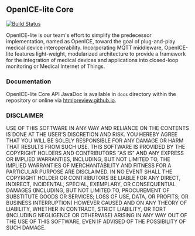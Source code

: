 ## OpenICE-lite Core

[![Build Status](https://travis-ci.org/samdware/openice-lite.svg?branch=master)](https://travis-ci.org/samdware/openice-lite)

OpenICE-lite is our team's effort to simplify the predecessor implementation, named as OpenICE, toward the goal of plug-and-play medical device interoperability. Incorporating MQTT middleware, OpenICE-lite features light-weight, modularized architecture to provide a framework for the integration of medical devices and applications into closed-loop monitoring or Medical Internet of Things.

### Documentation

OpenICE-lite Core API JavaDoc is available in `docs` directory within the repository or online via [htmlpreview.github.io](http://htmlpreview.github.io/?https://github.com/samdware/openice-lite/blob/master/docs/index.html).

### DISCLAIMER
USE OF THIS SOFTWARE IN ANY WAY AND RELIANCE ON THE CONTENTS IS DONE AT THE USER'S DISCRETION AND RISK. YOU HEREBY AGREE THAT YOU WILL BE SOLELY RESPONSIBLE FOR ANY DAMAGE OR HARM THAT RESULTS FROM SUCH USE. THIS SOFTWARE IS PROVIDED BY THE COPYRIGHT HOLDERS AND CONTRIBUTORS "AS IS" AND ANY EXPRESS OR IMPLIED WARRANTIES, INCLUDING, BUT NOT LIMITED TO, THE IMPLIED WARRANTIES OF MERCHANTABILITY AND FITNESS FOR A PARTICULAR PURPOSE ARE DISCLAIMED. IN NO EVENT SHALL THE COPYRIGHT HOLDER OR CONTRIBUTORS BE LIABLE FOR ANY DIRECT, INDIRECT, INCIDENTAL, SPECIAL, EXEMPLARY, OR CONSEQUENTIAL DAMAGES (INCLUDING, BUT NOT LIMITED TO, PROCUREMENT OF SUBSTITUTE GOODS OR SERVICES; LOSS OF USE, DATA, OR PROFITS; OR BUSINESS INTERRUPTION) HOWEVER CAUSED AND ON ANY THEORY OF LIABILITY, WHETHER IN CONTRACT, STRICT LIABILITY, OR TORT (INCLUDING NEGLIGENCE OR OTHERWISE) ARISING IN ANY WAY OUT OF THE USE OF THIS SOFTWARE, EVEN IF ADVISED OF THE POSSIBILITY OF SUCH DAMAGE.
